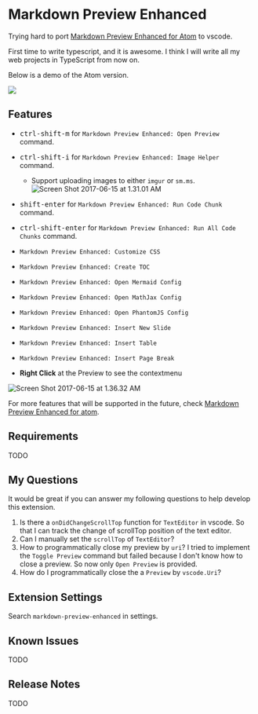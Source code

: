 # Markdown Preview Enhanced

Trying hard to port [Markdown Preview Enhanced for Atom](https://github.com/shd101wyy/markdown-preview-enhanced) to vscode.

First time to write typescript, and it is awesome. I think I will write all my web projects in TypeScript from now on.  

Below is a demo of the Atom version.   

![](https://user-images.githubusercontent.com/1908863/26898176-a5cad7fc-4b90-11e7-9d8c-74f85f28f133.gif)

## Features
* <kbd>ctrl-shift-m</kbd> for `Markdown Preview Enhanced: Open Preview` command.  
* <kbd>ctrl-shift-i</kbd> for `Markdown Preview Enhanced: Image Helper` command.    
    * Support uploading images to either `imgur` or `sm.ms`.  
![Screen Shot 2017-06-15 at 1.31.01 AM](https://ooo.0o0.ooo/2017/06/15/59422aa748341.png)  
* <kbd>shift-enter</kbd> for `Markdown Preview Enhanced: Run Code Chunk` command.  
* <kbd>ctrl-shift-enter</kbd> for `Markdown Preview Enhanced: Run All Code Chunks` command.  
* `Markdown Preview Enhanced: Customize CSS`    
* `Markdown Preview Enhanced: Create TOC`  
* `Markdown Preview Enhanced: Open Mermaid Config`
* `Markdown Preview Enhanced: Open MathJax Config`  
* `Markdown Preview Enhanced: Open PhantomJS Config`
* `Markdown Preview Enhanced: Insert New Slide`  
* `Markdown Preview Enhanced: Insert Table`  
* `Markdown Preview Enhanced: Insert Page Break`  


* **Right Click** at the Preview to see the contextmenu  

![Screen Shot 2017-06-15 at 1.36.32 AM](https://ooo.0o0.ooo/2017/06/15/59422b1ab3931.png)

For more features that will be supported in the future, check [Markdown Preview Enhanced for atom](https://shd101wyy.github.io/markdown-preview-enhanced/#/).


## Requirements

TODO

## My Questions
It would be great if you can answer my following questions to help develop this extension.  
1. Is there a `onDidChangeScrollTop` function for `TextEditor` in vscode. So that I can track the change of scrollTop position of the text editor.  
1. Can I manually set the `scrollTop` of `TextEditor`?
1. How to programmatically close my preview by `uri`? I tried to implement the `Toggle Preview` command but failed because I don't know how to close a preview. So now only `Open Preview` is provided.  
1. How do I programmatically close the a `Preview` by `vscode.Uri`?  

## Extension Settings

Search `markdown-preview-enhanced` in settings.  

## Known Issues

TODO

## Release Notes

TODO